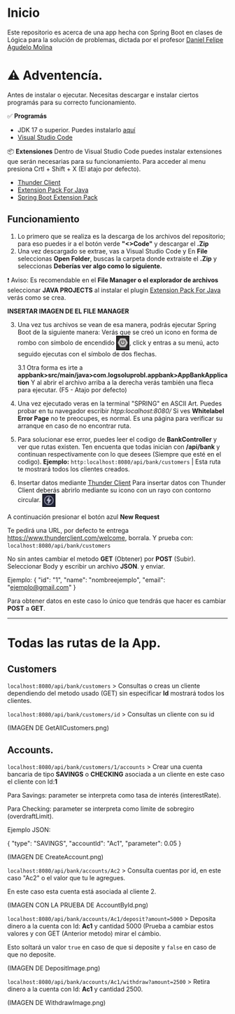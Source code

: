 # Inicio 
Este repositorio es acerca de una app hecha con Spring Boot en clases de Lógica para la solución de problemas, dictada por el profesor [Daniel Felipe Agudelo Molina](https://github.com/DanielDev87)


# ⚠️ Adventencía.
Antes de instalar o ejecutar.
Necesitas descargar e instalar ciertos programás para su correcto funcionamiento.

✅ **Programás**
- JDK 17 o superior. Puedes instalarlo [aquí](https://www.oracle.com/java/technologies/downloads/)
- [Visual Studio Code ](https://code.visualstudio.com/)

📦 **Extensiones**
Dentro de Visual Studio Code puedes instalar extensiones que serán necesarias para su funcionamiento. 
Para acceder al menu presiona Crtl + Shift + X (El atajo por defecto).
- [Thunder Client](https://marketplace.visualstudio.com/items?itemName=rangav.vscode-thunder-client)
- [Extension Pack For Java](https://marketplace.visualstudio.com/items?itemName=vscjava.vscode-java-pack)
- [Spring Boot Extension Pack](https://marketplace.visualstudio.com/items?itemName=vmware.vscode-boot-dev-pack)

## Funcionamiento

1. Lo primero que se realiza es la descarga de los archivos del repositorio; para eso puedes ir a el botón verde **"<>Code"** y descargar el **.Zip**
2. Una vez descargado se extrae, vas a Visual Studio Code y En **File** seleccionas **Open Folder**, buscas la carpeta donde extraiste el **.Zip** y seleccionas **Deberías ver algo como lo siguiente.**

❗ Aviso: Es recomendable en el **File Manager o el explorador de archivos** seleccionar **JAVA PROJECTS** al instalar el plugin [Extension Pack For Java](https://marketplace.visualstudio.com/items?itemName=vscjava.vscode-java-pack) verás como se crea.

**INSERTAR IMAGEN DE EL FILE MANAGER**

3. Una vez tus archivos se vean de esa manera, podrás ejecutar Spring Boot de la siguiente manera: Verás que se creó un icono en forma de rombo con símbolo de encendido 
<img src="docs/images/encendido.png" alt="Encendido" width="30" style="vertical-align:middle;" />, click y entras a su menú, acto seguido ejecutas con el símbolo de dos flechas.

   3.1 Otra forma es irte a **appbank>src/main/java>com.logsoluprobl.appbank>AppBankApplication** Y al abrir el archivo arriba a la derecha verás también una fleca para ejecutar. (F5 - Atajo por defecto)

4. Una vez ejecutado veras en la terminal "SPRING" en ASCII Art. Puedes probar en tu navegador escribir *htpp:localhost:8080/* Si ves **Whitelabel Error Page** no te preocupes, es normal. Es una página para verificar su arranque en caso de no encontrar ruta.

6. Para solucionar ese error, puedes leer el codigo de **BankController** y ver que rutas existen.
   Ten encuenta que todas inician con **/api/bank** y continuan respectivamente con lo que desees (Siempre que esté en el codigo).
   **Ejemplo:** `http:localhost:8080/api/bank/customers` | Esta ruta te mostrará todos los clientes creados.

7. Insertar datos mediante [Thunder Client](https://marketplace.visualstudio.com/items?itemName=rangav.vscode-thunder-client)
  Para insertar datos con Thunder Client deberás abrirlo mediante su icono con un rayo con contorno circular. <img src="docs/images/thunder.png" alt="Thunder" width="30" style="vertical-align:middle;" />

A continuación presionar el botón azul **New Request** 

Te pedirá una URL, por defecto te entrega https://www.thunderclient.com/welcome, borrala. Y prueba con: `localhost:8080/api/bank/customers`

No sin antes cambiar el metodo **GET** (Obtener) por **POST** (Subir). Seleccionar Body y escribir un archivo **JSON**. y enviar.

Ejemplo: 
{
  "id": "1",
  "name": "nombreejemplo",
  "email": "ejemplo@gmail.com"
}

Para obtener datos en este caso lo único que tendrás que hacer es cambiar **POST** a **GET**.


---

# Todas las rutas de la App.

## Customers

`localhost:8080/api/bank/customers` > Consultas o creas un cliente dependiendo del metodo usado (GET) sin especificar **Id** mostrará todos los clientes.

`localhost:8080/api/bank/customers/id` > Consultas un cliente con su id

(IMAGEN DE GetAllCustomers.png) 

## Accounts.

`localhost:8080/api/bank/customers/1/accounts` > Crear una cuenta bancaria de tipo **SAVINGS** o **CHECKING** asociada a un cliente en este caso el cliente con Id:**1**

Para Savings: parameter se interpreta como tasa de interés (interestRate).

Para Checking: parameter se interpreta como límite de sobregiro (overdraftLimit).

Ejemplo JSON:

{
  "type": "SAVINGS",
  "accountId": "Ac1",
  "parameter": 0.05
}

(IMAGEN DE CreateAccount.png)

`localhost:8080/api/bank/accounts/Ac2` > Consulta cuentas por id, en este caso "Ac2" o el valor que tu le agregues.

En este caso esta cuenta está asociada al cliente 2.

(IMAGEN CON LA PRUEBA DE AccountById.png)


`localhost:8080/api/bank/accounts/Ac1/deposit?amount=5000` > Deposita dinero a la cuenta con Id: **Ac1** y cantidad 5000 (Prueba a cambiar estos valores y con GET (Anterior metodo) mirar el cámbio.

Esto soltará un valor `true` en caso de que si deposite y `false` en caso de que no deposite.

(IMAGEN DE DepositImage.png)

`localhost:8080/api/bank/accounts/Ac1/withdraw?amount=2500` > Retira dinero a la cuenta con Id: **Ac1** y cantidad 2500.

(IMAGEN DE WithdrawImage.png)


